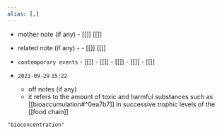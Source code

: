 ```yaml
---
alias: [,]
---
```

- mother note (if any)		- [[]] [[]]
- related note (if any) -		- [[]] [[]]
- `contemporary events`	- [[]]	- [[]]	- [[]]	- [[]]	- [[]]

- `2021-09-29`  `15:22`
	- off notes (if any)
	- it refers to the amount of toxic and harmful substances such as [[bioaccumulation#^0ea7b7]] in successive trophic levels of the [[food chain]]
```query
"bioconcentration"
```